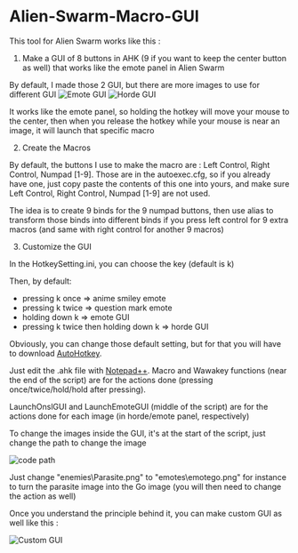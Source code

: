# Alien-Swarm-Macro-GUI
This tool for Alien Swarm works like this :

1) Make a GUI of 8 buttons in AHK (9 if you want to keep the center button as well) that works like the emote panel in Alien Swarm

By default, I made those 2 GUI, but there are more images to use for different GUI
![Emote GUI](https://i.imgur.com/DEEJIsx.png)
![Horde GUI](https://i.imgur.com/83e5E7p.png)

It works like the emote panel, so holding the hotkey will move your mouse to the center, then when you release the hotkey while your mouse is near an image, it will launch that specific macro

2) Create the Macros

By default, the buttons I use to make the macro are : Left Control, Right Control, Numpad [1-9]. Those are in the autoexec.cfg, so if you already have one, just copy paste the contents of this one into yours, and make sure Left Control, Right Control, Numpad [1-9] are not used.

The idea is to create 9 binds for the 9 numpad buttons, then use alias to transform those binds into different binds if you press left control for 9 extra macros (and same with right control for another 9 macros)

3) Customize the GUI

In the HotkeySetting.ini, you can choose the key (default is k)

Then, by default: 

- pressing k once => anime smiley emote
- pressing k twice => question mark emote
- holding down k => emote GUI
- pressing k twice then holding down k => horde GUI

Obviously, you can change those default setting, but for that you will have to download [AutoHotkey](https://www.autohotkey.com/).

Just edit the .ahk file with [Notepad++](https://notepad-plus-plus.org/downloads/). Macro and Wawakey functions (near the end of the script) are for the actions done (pressing once/twice/hold/hold after pressing).

LaunchOnslGUI and LaunchEmoteGUI (middle of the script) are for the actions done for each image (in horde/emote panel, respectively)

To change the images inside the GUI, it's at the start of the script, just change the path to change the image

![code path](https://i.imgur.com/4jUJnDy.png)

Just change "enemies\Parasite.png" to "emotes\emotego.png" for instance to turn the parasite image into the Go image (you will then need to change the action as well)

Once you understand the principle behind it, you can make custom GUI as well like this :

![Custom GUI](https://i.imgur.com/1bzQS5a.png)
